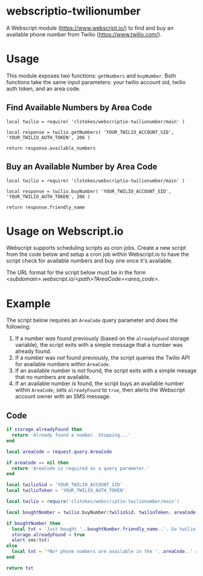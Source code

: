 # webscriptio-twilionumber

A Webscript module (https://www.webscript.io/) to find and buy an available phone number from Twilio (https://www.twilio.com/).

# Usage

This module exposes two functions: `getNumbers` and `buyNumber`. Both functions take the same input parameters: your twilio account sid, twilio auth token, and an area code.

## Find Available Numbers by Area Code
```
local twilio = require( 'clstokes/webscriptio-twilionumber/main' )

local response = twilio.getNumbers( 'YOUR_TWILIO_ACCOUNT_SID', 'YOUR_TWILIO_AUTH_TOKEN', 206 )

return response.available_numbers
```

## Buy an Available Number by Area Code
```
local twilio = require( 'clstokes/webscriptio-twilionumber/main' )

local response = twilio.buyNumber( 'YOUR_TWILIO_ACCOUNT_SID', 'YOUR_TWILIO_AUTH_TOKEN', 206 )

return response.friendly_name
```

# Usage on Webscript.io

Webscript supports scheduling scripts as cron jobs. Create a new script from the code below and setup a cron job within Webscript.io to have the script check for available numbers and buy one once it's available.

The URL format for the script below must be in the form *&lt;subdomain>.webscript.io/&lt;path>?AreaCode=&lt;area_code>*.

# Example

The script below requires an `AreaCode` query parameter and does the following:

1. If a number *was* found previously (based on the `alreadyFound` storage variable), the script exits with a simple message that a number was already found.
2. If a number was *not* found previously, the script queries the Twilio API for available numbers within `AreaCode`.
3. If an available number is *not* found, the script exits with a simple mesage that no numbers are available.
4. If an available number *is* found, the script buys an available number within `AreaCode`, sets `alreadyFound` to `true`, then alerts the Webscript account owner with an SMS message.

## Code

```lua
if storage.alreadyFound then
  return 'Already found a number. Stopping...'
end

local areaCode = request.query.AreaCode

if areaCode == nil then
  return 'AreaCode is required as a query parameter.'
end

local twilioSid = 'YOUR_TWILIO_ACCOUNT_SID'
local twilioToken = 'YOUR_TWILIO_AUTH_TOKEN'

local twilio = require('clstokes/webscriptio-twilionumber/main')

local boughtNumber = twilio.buyNumber(twilioSid, twilioToken, areaCode)

if boughtNumber then
  local txt = 'Just bought '..boughtNumber.friendly_name..'. Go twilio!'
  storage.alreadyFound = true
  alert.sms(txt)
else
  local txt = '*No* phone numbers are available in the '..areaCode..' area code.'
end

return txt
```
